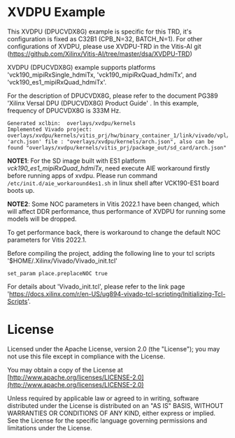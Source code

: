 # XVDPU Example

This XVDPU (DPUCVDX8G) example is specific for this TRD, it's configuration is fixed as C32B1 (CPB_N=32, BATCH_N=1). For other configurations of XVDPU, please use XVDPU-TRD in the Vitis-AI git (https://github.com/Xilinx/Vitis-AI/tree/master/dsa/XVDPU-TRD)


XVDPU (DPUCVDX8G) example supports platforms 'vck190_mipiRxSingle_hdmiTx, 'vck190_mipiRxQuad_hdmiTx', and 'vck190_es1_mipiRxQuad_hdmiTx'.
 
For the description of DPUCVDX8G, please refer to the document PG389 'Xilinx Versal DPU (DPUCVDX8G) Product Guide' .
In this example, frequency of DPUCVDX8G is 333M Hz.

```
Generated xclbin:  overlays/xvdpu/kernels
Implemented Vivado project: overlays/xvdpu/kernels/vitis_prj/hw/binary_container_1/link/vivado/vpl/prj
'arch.json' file : "overlays/xvdpu/kernels/arch.json", also can be found "overlays/xvdpu/kernels/vitis_prj/package_out/sd_card/arch.json"
```

**NOTE1**:
For the SD image built with ES1 platform *vck190_es1_mipiRxQuad_hdmiTx*, need execute AIE workaround firstly before running apps of xvdpu.
Please run command `/etc/init.d/aie_workaround4es1.sh` in linux shell after VCK190-ES1 board boots up.

**NOTE2**:
Some NOC parameters in Vitis 2022.1 have been changed, which will affect DDR performance, thus performance of XVDPU for running some models will be dropped. 

To get performance back, there is workaround to change the default NOC parameters for Vitis 2022.1.

Before compiling the project, adding the following line to your tcl scripts '$HOME/.Xilinx/Vivado/Vivado_init.tcl'

```
set_param place.preplaceNOC true

```

For details about 'Vivado_init.tcl', please refer to the link page 'https://docs.xilinx.com/r/en-US/ug894-vivado-tcl-scripting/Initializing-Tcl-Scripts'.

# License

Licensed under the Apache License, version 2.0 (the "License"); you may not use this file 
except in compliance with the License.

You may obtain a copy of the License at
[http://www.apache.org/licenses/LICENSE-2.0](http://www.apache.org/licenses/LICENSE-2.0)


Unless required by applicable law or agreed to in writing, software distributed under the 
License is distributed on an "AS IS" BASIS, WITHOUT WARRANTIES OR CONDITIONS OF ANY KIND, 
either express or implied. See the License for the specific language governing permissions 
and limitations under the License.  
